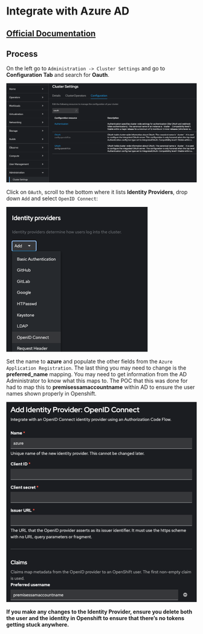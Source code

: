 # Integrate with Azure AD

## [Official Documentation](https://docs.openshift.com/container-platform/4.14/authentication/identity_providers/configuring-oidc-identity-provider.html)

## Process

On the left go to `Administration -> Cluster Settings` and go to **Configuration Tab** and search for **Oauth**.


![azure-oauth](/images/azure-oauth.png)


Click on `OAuth`, scroll to the bottom where it lists **Identity Providers**, drop down `Add` and select `OpenID Connect`:

![azure-oauth](/images/azure-addProvider.png)


Set the name to **azure** and populate the other fields from the `Azure Application Registration`.  The last thing you may need to change is the **preferred_name** mapping.  You may need to get information from the AD Administrator to know what this maps to.  The POC that this was done for had to map this to **premisessamaccountname** within AD to ensure the user names shown properly in Openshift.


![azure-oauth](/images/azure-openIDConnect.png)

**If you make any changes to the Identity Provider, ensure you delete both the user and the identity in Openshift to ensure that there’s no tokens getting stuck anywhere.**
